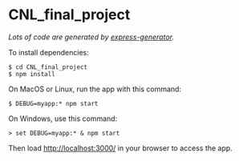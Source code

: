 # CNL_final_project

*Lots of code are generated by [express-generator](http://expressjs.com/en/starter/generator.html).*

To install dependencies:
```
$ cd CNL_final_project
$ npm install
```
On MacOS or Linux, run the app with this command:
```
$ DEBUG=myapp:* npm start
```
On Windows, use this command:
```
> set DEBUG=myapp:* & npm start
```
Then load <http://localhost:3000/> in your browser to access the app.